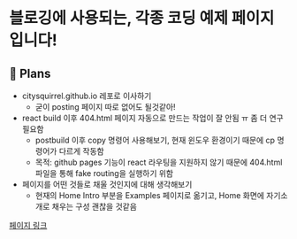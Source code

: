 # 블로깅에 사용되는, 각종 코딩 예제 페이지입니다!

## 🏁 Plans
* citysquirrel.github.io 레포로 이사하기
  * 굳이 posting 페이지 따로 없어도 될것같아!
* react build 이후 404.html 페이지 자동으로 만드는 작업이 잘 안됨 ㅠ 좀 더 연구 필요함
  * postbuild 이후 copy 명령어 사용해보기, 현재 윈도우 환경이기 때문에 cp 명령어가 다르게 작동함
  * 목적: github pages 기능이 react 라우팅을 지원하지 않기 때문에 404.html 파일을 통해 fake routing을 실행하기 위함
* 페이지를 어떤 것들로 채울 것인지에 대해 생각해보기
  * 현재의 Home Intro 부분을 Examples 페이지로 옮기고, Home 화면에 자기소개로 채우는 구성 괜찮을 것같음

[페이지 링크](https://citysquirrel.github.io/posting/)
